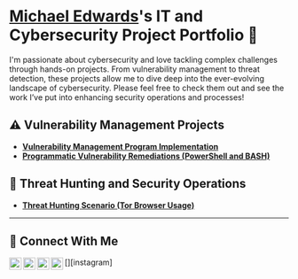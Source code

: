 # <a href="https://www.linkedin.com/in/edwardsmichela/">Michael Edwards</a>'s IT and Cybersecurity Project Portfolio 🔐

I'm passionate about cybersecurity and love tackling complex challenges through hands-on projects. From vulnerability management to threat detection, these projects allow me to dive deep into the ever-evolving landscape of cybersecurity. Please feel free to check them out and see the work I’ve put into enhancing security operations and processes!


## ⚠️ Vulnerability Management Projects

- **[Vulnerability Management Program Implementation](https://github.com/joshcybertest/vulnerability-management-program)**
- **[Programmatic Vulnerability Remediations (PowerShell and BASH)](https://github.com/joshcybertest/programmatic-vulnerability-remediations)**

## 🚨 Threat Hunting and Security Operations

- **[Threat Hunting Scenario (Tor Browser Usage)](https://github.com/joshmadakor0/threat-hunting-scenario-tor)**

<hr/>

## 🤳 Connect With Me

[<img align="left" alt="Michael's| YouTube" width="22px" src="https://cdn.jsdelivr.net/npm/simple-icons@v3/icons/youtube.svg" />][youtube]
[<img align="left" alt="Michael's| Twitter" width="22px" src="https://cdn.jsdelivr.net/npm/simple-icons@v3/icons/twitter.svg" />][twitter]
[<img align="left" alt="Michael's| LinkedIn" width="22px" src="https://cdn.jsdelivr.net/npm/simple-icons@v3/icons/linkedin.svg" />][linkedin]
[<img align="left" alt="Michael's| Instagram" width="22px" src="https://cdn.jsdelivr.net/npm/simple-icons@v3/icons/instagram.svg" />][instagram]

[twitter]: https://twitter.com/___________
[youtube]: https://www.youtube.com/c/____________
[linkedin]: https://linkedin.com/in/edwardsmichela/

<!--
<img width="35" alt="image" src="https://github.com/user-attachments/assets/2f41c7cd-5ea8-4475-b451-a37161b6c3fb"> 
<img width="35" alt="image" src="https://github.com/user-attachments/assets/77649969-9910-4994-8b96-74a116cfb2a8">
-->
